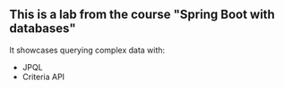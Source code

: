 ## This is a lab from the course "Spring Boot with databases"
It showcases querying complex data with:
+ JPQL
+ Criteria API